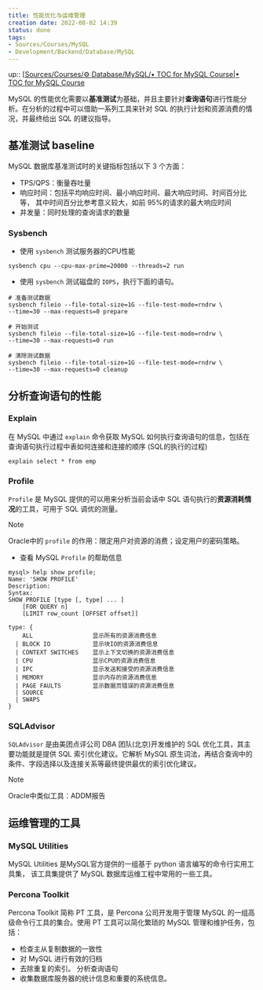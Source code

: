```yaml
---
title: 性能优化与运维管理
creation date: 2022-08-02 14:39 
status: done
tags: 
- Sources/Courses/MySQL
- Development/Backend/Database/MySQL
---
```

up:: [[Sources/Courses/⚙️ Database/MySQL/• TOC for MySQL Course|• TOC for MySQL Course](%E2%80%A2%20TOC%20for%20MySQL%20Course.md)

MySQL 的性能优化需要以**基准测试**为基础，并且主要针对**查询语句**进行性能分析。在分析的过程中可以借助一系列工具来针对 SQL 的执行计划和资源消费的情况，并最终给出 SQL 的建议指导。

## 基准测试 baseline

MySQL 数据库基准测试时的关键指标包括以下 3 个方面：

- TPS/QPS：衡量吞吐量
- 响应时间：包括平均响应时间、最小响应时间、最大响应时间、时间百分比等， 其中时间百分比参考意义较大，如前 95%的请求的最大响应时间
- 并发量：同时处理的查询请求的数量

### Sysbench

- 使用 `sysbench` 测试服务器的CPU性能　

```shell
sysbench cpu --cpu-max-prime=20000 --threads=2 run
```

- 使用 `sysbench` 测试磁盘的 `IOPS`，执行下面的语句。　

```shell
# 准备测试数据
sysbench fileio --file-total-size=1G --file-test-mode=rndrw \
--time=30 --max-requests=0 prepare

# 开始测试
sysbench fileio --file-total-size=1G --file-test-mode=rndrw \
--time=30 --max-requests=0 run

# 清除测试数据
sysbench fileio --file-total-size=1G --file-test-mode=rndrw \
--time=30 --max-requests=0 cleanup 	
```
 
## 分析查询语句的性能

### Explain

在 MySQL 中通过 `explain` 命令获取 MySQL 如何执行查询语句的信息，包括在查询语句执行过程中表如何连接和连接的顺序 (SQL的执行的过程)

```mysql
explain select * from emp
```

### Profile

`Profile` 是 MySQL 提供的可以用来分析当前会话中 SQL 语句执行的**资源消耗情况**的工具，可用于 SQL 调优的测量。

>[!NOTE]
>Oracle中的 `profile` 的作用：限定用户对资源的消费；设定用户的密码策略。

- 查看 MySQL `Profile` 的帮助信息

```shell
mysql> help show profile;
Name: 'SHOW PROFILE'
Description:
Syntax:
SHOW PROFILE [type [, type] ... ]
	[FOR QUERY n]
	[LIMIT row_count [OFFSET offset]]

type: {
	ALL					显示所有的资源消费信息
  | BLOCK IO			显示块IO的资源消费信息
  | CONTEXT SWITCHES	显示上下文切换的资源消费信息
  | CPU					显示CPU的资源消费信息
  | IPC					显示发送和接受的资源消费信息
  | MEMORY				显示内存的资源消费信息
  | PAGE FAULTS			显示数据页错误的资源消费信息
  | SOURCE
  | SWAPS
}
```

### SQLAdvisor

`SQLAdvisor` 是由美团点评公司 DBA 团队(北京)开发维护的 SQL 优化工具，其主要功能就是提供 SQL 索引优化建议。它解析 MySQL 原生词法，再结合查询中的条件、字段选择以及连接关系等最终提供最优的索引优化建议。

>[!NOTE]
>Oracle中类似工具：ADDM报告

## 运维管理的工具

### MySQL Utilities

MySQL Utilities 是MySQL官方提供的一组基于 python 语言编写的命令行实用工具集， 该工具集提供了 MySQL 数据库运维工程中常用的一些工具。

### Percona Toolkit

Percona Toolkit 简称 PT 工具，是 Percona 公司开发用于管理 MySQL 的一组高级命令行工具的集合。使用 PT 工具可以简化繁琐的 MySQL 管理和维护任务，包括：
- 检查主从复制数据的一致性
- 对 MySQL 进行有效的归档
- 去除重复的索引。 分析查询语句
- 收集数据库服务器的统计信息和重要的系统信息。